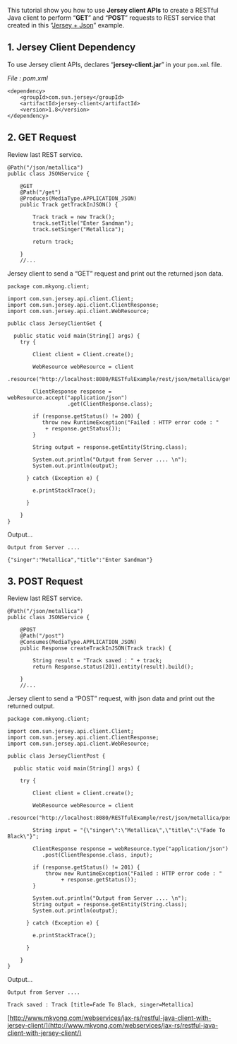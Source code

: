 This tutorial show you how to use **Jersey client APIs** to create a RESTful Java client to perform “**GET**” and “**POST**” requests to REST service that created in this “[Jersey + Json](http://www.mkyong.com/webservices/jax-rs/json-example-with-jersey-jackson/)” example.

## 1\. Jersey Client Dependency

To use Jersey client APIs, declares “**jersey-client.jar**” in your `pom.xml` file.

_File : pom.xml_

    <dependency>
    	<groupId>com.sun.jersey</groupId>
    	<artifactId>jersey-client</artifactId>
    	<version>1.8</version>
    </dependency>

## 2\. GET Request

Review last REST service.

    @Path("/json/metallica")
    public class JSONService {

    	@GET
    	@Path("/get")
    	@Produces(MediaType.APPLICATION_JSON)
    	public Track getTrackInJSON() {

    		Track track = new Track();
    		track.setTitle("Enter Sandman");
    		track.setSinger("Metallica");

    		return track;

    	}
    	//...

Jersey client to send a “GET” request and print out the returned json data.

    package com.mkyong.client;

    import com.sun.jersey.api.client.Client;
    import com.sun.jersey.api.client.ClientResponse;
    import com.sun.jersey.api.client.WebResource;

    public class JerseyClientGet {

      public static void main(String[] args) {
    	try {

    		Client client = Client.create();

    		WebResource webResource = client
    		   .resource("http://localhost:8080/RESTfulExample/rest/json/metallica/get");

    		ClientResponse response = webResource.accept("application/json")
                       .get(ClientResponse.class);

    		if (response.getStatus() != 200) {
    		   throw new RuntimeException("Failed : HTTP error code : "
    			+ response.getStatus());
    		}

    		String output = response.getEntity(String.class);

    		System.out.println("Output from Server .... \n");
    		System.out.println(output);

    	  } catch (Exception e) {

    		e.printStackTrace();

    	  }

    	}
    }

Output…

    Output from Server ....

    {"singer":"Metallica","title":"Enter Sandman"}

## 3\. POST Request

Review last REST service.

    @Path("/json/metallica")
    public class JSONService {

    	@POST
    	@Path("/post")
    	@Consumes(MediaType.APPLICATION_JSON)
    	public Response createTrackInJSON(Track track) {

    		String result = "Track saved : " + track;
    		return Response.status(201).entity(result).build();

    	}
    	//...

Jersey client to send a “POST” request, with json data and print out the returned output.

    package com.mkyong.client;

    import com.sun.jersey.api.client.Client;
    import com.sun.jersey.api.client.ClientResponse;
    import com.sun.jersey.api.client.WebResource;

    public class JerseyClientPost {

      public static void main(String[] args) {

    	try {

    		Client client = Client.create();

    		WebResource webResource = client
    		   .resource("http://localhost:8080/RESTfulExample/rest/json/metallica/post");

    		String input = "{\"singer\":\"Metallica\",\"title\":\"Fade To Black\"}";

    		ClientResponse response = webResource.type("application/json")
    		   .post(ClientResponse.class, input);

    		if (response.getStatus() != 201) {
    			throw new RuntimeException("Failed : HTTP error code : "
    			     + response.getStatus());
    		}

    		System.out.println("Output from Server .... \n");
    		String output = response.getEntity(String.class);
    		System.out.println(output);

    	  } catch (Exception e) {

    		e.printStackTrace();

    	  }

    	}
    }

Output…

    Output from Server ....

    Track saved : Track [title=Fade To Black, singer=Metallica]

[http://www.mkyong.com/webservices/jax-rs/restful-java-client-with-jersey-client/](http://www.mkyong.com/webservices/jax-rs/restful-java-client-with-jersey-client/)
